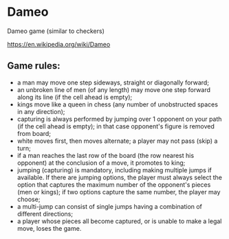 # Dameo
Dameo game (similar to checkers)

https://en.wikipedia.org/wiki/Dameo

## Game rules:

* a man may move one step sideways, straight or diagonally forward;
* an unbroken line of men (of any length) may move one step forward along its line (if the cell ahead is empty);
* kings move like a queen in chess (any number of unobstructed spaces in any direction);
* capturing is always performed by jumping over 1 opponent on your path (if the cell ahead is empty); in that case opponent's figure is removed from board;
* white moves first, then moves alternate; a player may not pass (skip) a turn;
* if a man reaches the last row of the board (the row nearest his opponent) at the conclusion of a move, it promotes to king;
* jumping (capturing) is mandatory, including making multiple jumps if available. If there are jumping options, the player must always select the option that captures the maximum number of the opponent's pieces (men or kings); if two options capture the same number, the player may choose;
* a multi-jump can consist of single jumps having a combination of different directions;
* a player whose pieces all become captured, or is unable to make a legal move, loses the game.
